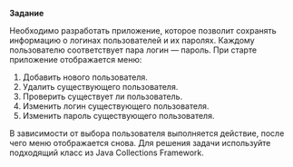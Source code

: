 **Задание**

Необходимо разработать приложение, которое позволит
сохранять информацию о логинах пользователей и их паролях.
Каждому пользователю соответствует пара логин — пароль.
При старте приложение отображается меню:

1. Добавить нового пользователя.
2. Удалить существующего пользователя.
3. Проверить существует ли пользователь.
4. Изменить логин существующего пользователя.
5. Изменить пароль существующего пользователя.

В зависимости от выбора пользователя выполняется действие,
после чего меню отображается снова. Для решения задачи
используйте подходящий класс из Java Collections Framework.